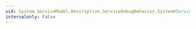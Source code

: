 ```yaml
---
uid: System.ServiceModel.Description.ServiceDebugBehavior.System#ServiceModel#Description#IServiceBehavior#Validate(System.ServiceModel.Description.ServiceDescription,System.ServiceModel.ServiceHostBase)
internalonly: False
---
```

